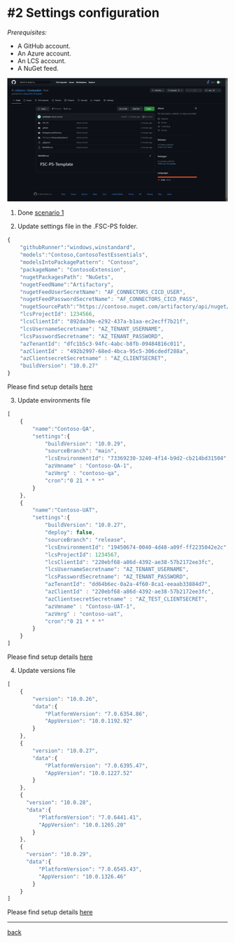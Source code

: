 # #2 Settings configuration
*Prerequisites:* 
- A GitHub account.
- An Azure account.
- An LCS account.
- A NuGet feed.

![Created repo](/Scenarios/images/2a.png)
1. Done [scenario 1](SetupRepo.md)

2. Update settings file in the .FSC-PS folder.
~~~javascript
{
    "githubRunner":"windows,winstandard",
    "models":"Contoso,ContosoTestEssentials",
    "modelsIntoPackagePattern": "Contoso",
    "packageName": "ContosoExtension",
    "nugetPackagesPath": "NuGets",
    "nugetFeedName":"Artifactory",
    "nugetFeedUserSecretName": "AF_CONNECTORS_CICD_USER",
    "nugetFeedPasswordSecretName": "AF_CONNECTORS_CICD_PASS",
    "nugetSourcePath":"https://contoso.nuget.com/artifactory/api/nuget/connector-nuget-local",
    "lcsProjectId": 1234566,
    "lcsClientId": "892da30e-e292-437a-b1aa-ec2ecff7b21f",
    "lcsUsernameSecretname": "AZ_TENANT_USERNAME",
    "lcsPasswordSecretname": "AZ_TENANT_PASSWORD",
    "azTenantId": "dfc1b5c3-94fc-4abc-b8fb-09484816c011",
    "azClientId" : "492b2997-68ed-4bca-95c5-306cdedf288a",
    "azClientsecretSecretname" : "AZ_CLIENTSECRET",
    "buildVersion": "10.0.27"
}
~~~
Please find setup details [here](settings.md)

3. Update environments file
~~~javascript
[
    {
        "name":"Contoso-QA",
        "settings":{
            "buildVersion": "10.0.29",
            "sourceBranch": "main",
            "lcsEnvironmentId": "73369230-3240-4f14-b9d2-cb214bd31504",
            "azVmname" : "Contoso-QA-1",
            "azVmrg" : "contoso-qa",
            "cron":"0 21 * * *"
        }
    },
    {
        "name":"Contoso-UAT",
        "settings":{
            "buildVersion": "10.0.27",
            "deploy": false,
            "sourceBranch": "release",
            "lcsEnvironmentId": "19450674-0040-4d48-a09f-ff2235042e2c",
            "lcsProjectId": 1234567,
            "lcsClientId": "220ebf68-a86d-4392-ae38-57b2172ee3fc",
            "lcsUsernameSecretname": "AZ_TENANT_USERNAME",
            "lcsPasswordSecretname": "AZ_TENANT_PASSWORD",
            "azTenantId": "dd64b6ec-0a2a-4f60-8ca1-eeaab33884d7",
            "azClientId" : "220ebf68-a86d-4392-ae38-57b2172ee3fc",
            "azClientsecretSecretname" : "AZ_TEST_CLIENTSECRET",
            "azVmname" : "Contoso-UAT-1",
            "azVmrg" : "contoso-uat",
            "cron":"0 21 * * *"
        }
    }
]
~~~
Please find setup details [here](settings.md#basic-settings)

4. Update versions file
~~~javascript
[
    {
        "version": "10.0.26",
        "data":{
            "PlatformVersion": "7.0.6354.86",
            "AppVersion": "10.0.1192.92"
        }
    },
    {
        "version": "10.0.27",
        "data":{
            "PlatformVersion": "7.0.6395.47",
            "AppVersion": "10.0.1227.52"
        }
    },
    {
      "version": "10.0.28",
      "data":{
          "PlatformVersion": "7.0.6441.41",
          "AppVersion": "10.0.1265.20"
        }
    },
    {
      "version": "10.0.29",
      "data":{
          "PlatformVersion": "7.0.6545.43",
          "AppVersion": "10.0.1326.46"
        }
    }
]
~~~
Please find setup details [here](settings.md)


---
[back](/README.md)